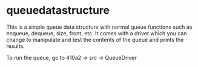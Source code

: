 # queuedatastructure

This is a simple queue data structure with normal queue functions such as enqueue, dequeue, size, front, etc.
It comes with a driver which you can change to manipulate and test the contents of the queue and prints the results.

To run the queue, go to 410a2 -> src -> QueueDriver
